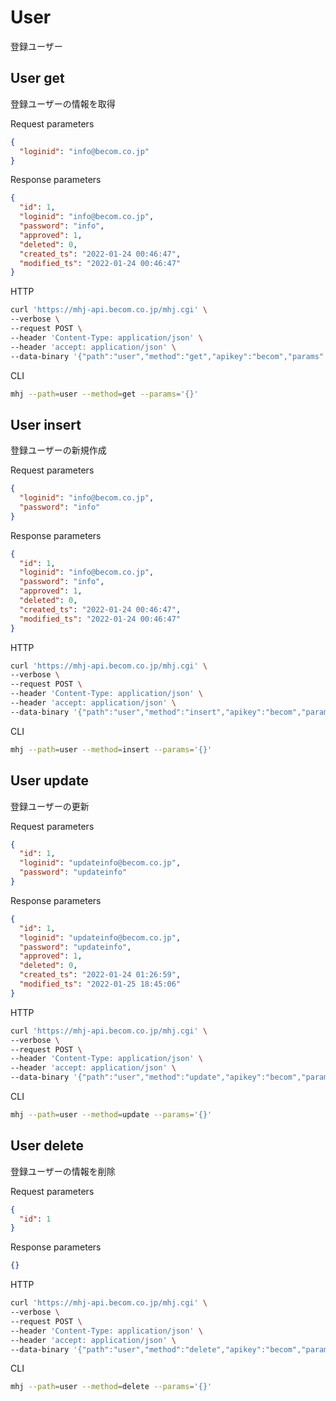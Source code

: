 # User

登録ユーザー

## User get

登録ユーザーの情報を取得

Request parameters

```json
{
  "loginid": "info@becom.co.jp"
}
```

Response parameters

```json
{
  "id": 1,
  "loginid": "info@becom.co.jp",
  "password": "info",
  "approved": 1,
  "deleted": 0,
  "created_ts": "2022-01-24 00:46:47",
  "modified_ts": "2022-01-24 00:46:47"
}
```

HTTP

```zsh
curl 'https://mhj-api.becom.co.jp/mhj.cgi' \
--verbose \
--request POST \
--header 'Content-Type: application/json' \
--header 'accept: application/json' \
--data-binary '{"path":"user","method":"get","apikey":"becom","params":{}}'
```

CLI

```zsh
mhj --path=user --method=get --params='{}'
```

## User insert

登録ユーザーの新規作成

Request parameters

```json
{
  "loginid": "info@becom.co.jp",
  "password": "info"
}
```

Response parameters

```json
{
  "id": 1,
  "loginid": "info@becom.co.jp",
  "password": "info",
  "approved": 1,
  "deleted": 0,
  "created_ts": "2022-01-24 00:46:47",
  "modified_ts": "2022-01-24 00:46:47"
}
```

HTTP

```zsh
curl 'https://mhj-api.becom.co.jp/mhj.cgi' \
--verbose \
--request POST \
--header 'Content-Type: application/json' \
--header 'accept: application/json' \
--data-binary '{"path":"user","method":"insert","apikey":"becom","params":{}}'
```

CLI

```zsh
mhj --path=user --method=insert --params='{}'
```

## User update

登録ユーザーの更新

Request parameters

```json
{
  "id": 1,
  "loginid": "updateinfo@becom.co.jp",
  "password": "updateinfo"
}
```

Response parameters

```json
{
  "id": 1,
  "loginid": "updateinfo@becom.co.jp",
  "password": "updateinfo",
  "approved": 1,
  "deleted": 0,
  "created_ts": "2022-01-24 01:26:59",
  "modified_ts": "2022-01-25 18:45:06"
}
```

HTTP

```zsh
curl 'https://mhj-api.becom.co.jp/mhj.cgi' \
--verbose \
--request POST \
--header 'Content-Type: application/json' \
--header 'accept: application/json' \
--data-binary '{"path":"user","method":"update","apikey":"becom","params":{}}'
```

CLI

```zsh
mhj --path=user --method=update --params='{}'
```

## User delete

登録ユーザーの情報を削除

Request parameters

```json
{
  "id": 1
}
```

Response parameters

```json
{}
```

HTTP

```zsh
curl 'https://mhj-api.becom.co.jp/mhj.cgi' \
--verbose \
--request POST \
--header 'Content-Type: application/json' \
--header 'accept: application/json' \
--data-binary '{"path":"user","method":"delete","apikey":"becom","params":{}}'
```

CLI

```zsh
mhj --path=user --method=delete --params='{}'
```
